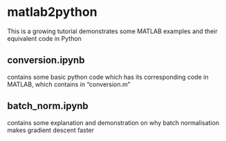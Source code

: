 # matlab2python
This is a growing tutorial demonstrates some MATLAB examples and their equivalent code in Python

## conversion.ipynb

contains some basic python code which has its corresponding code in MATLAB, which contains in “conversion.m” 

## batch_norm.ipynb

contains some explanation and demonstration on why batch normalisation makes gradient descent faster
